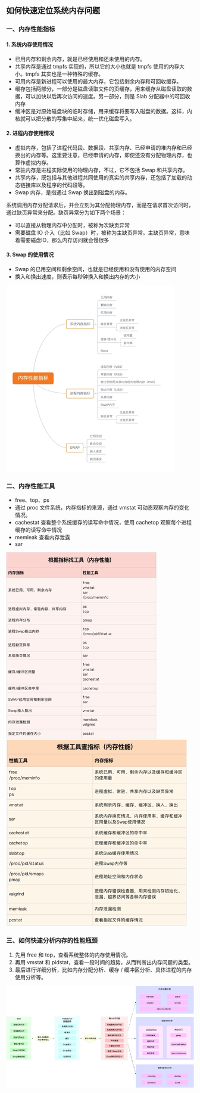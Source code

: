 ## 如何快速定位系统内存问题

### 一、内存性能指标

#### 1. 系统内存使用情况

- 已用内存和剩余内存，就是已经使用和还未使用的内存。
- 共享内存是通过 tmpfs 实现的，所以它的大小也就是 tmpfs 使用的内存大小。tmpfs 其实也是一种特殊的缓存。
- 可用内存是新进程可以使用的最大内存，它包括剩余内存和可回收缓存。
- 缓存包括两部分，一部分是磁盘读取文件的页缓存，用来缓存从磁盘读取的数据，可以加快以后再次访问的速度。另一部分，则是 Slab 分配器中的可回收内存
- 缓冲区是对原始磁盘块的临时存储，用来缓存将要写入磁盘的数据。这样，内核就可以把分散的写集中起来，统一优化磁盘写入。

#### 2. 进程内存使用情况

- 虚拟内存，包括了进程代码段、数据段、共享内存、已经申请的堆内存和已经换出的内存等。这里要注意，已经申请的内存，即使还没有分配物理内存，也算作虚拟内存。
- 常驻内存是进程实际使用的物理内存，不过，它不包括 Swap 和共享内存。
- 共享内存，既包括与其他进程共同使用的真实的共享内存，还包括了加载的动态链接库以及程序的代码段等。
- Swap 内存，是指通过 Swap 换出到磁盘的内存。

系统调用内存分配请求后，并会立刻为其分配物理内存，而是在请求首次访问时，通过缺页异常来分配。缺页异常分为如下两个场景：

- 可以直接从物理内存中分配时，被称为次缺页异常
- 需要磁盘 IO 介入（比如 Swap）时，被称为主缺页异常。主缺页异常，意味着需要磁盘IO，那么内存访问就会慢很多

#### 3. Swap 的使用情况

- Swap 的已用空间和剩余空间，也就是已经使用和没有使用的内存空间
- 换入和换出速度，则表示每秒钟换入和换出内存的大小

<img src="./image/内存性能指标.jpg" style="zoom:50%;" />

### 二、内存性能工具

- free、top、ps 
- 通过 proc 文件系统，内存指标的来源，通过 vmstat 可动态观察内存的变化情况。
- cachestat 查看整个系统缓存的读写命中情况，使用 cachetop 观察每个进程缓存的读写命中情况
- memleak 查看内存泄露
- sar 

<img src="./image/性能指标工具.jpg" style="zoom:50%;" />

<img src="./image/性能指标工具2.jpg" style="zoom:50%;" />

### 三、如何快速分析内存的性能瓶颈

1. 先用 free 和 top，查看系统整体的内存使用情况。
2. 再用 vmstat 和 pidstat，查看一段时间的趋势，从而判断出内存问题的类型。
3. 最后进行详细分析，比如内存分配分析、缓存 / 缓冲区分析、具体进程的内存使用分析等。

<img src="./image/内存分析流程.jpg" style="zoom:67%;" />